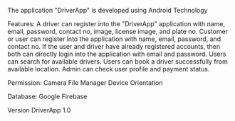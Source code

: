 The application "DriverApp" is developed using Android Technology

Features:
A driver can register into the "DriverApp" application with name, email, password, contact no, image, license image, and plate no.
Customer or user can register into the application with name, email, password, and contact no. 
If the user and driver have already registered accounts, then both can directly login into the application with email and password. 
Users can search for available drivers.
Users can book a driver successfully from available location. 
Admin can check user profile and payment status.


Permission:
Camera
File Manager
Device Orientation

Database:
Google Firebase

Version
DriverApp 1.0

